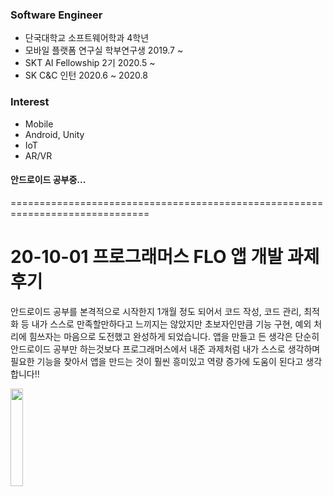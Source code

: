 ### Software Engineer
- 단국대학교 소프트웨어학과 4학년
- 모바일 플랫폼 연구실 학부연구생 2019.7 ~
- SKT AI Fellowship 2기 2020.5 ~
- SK C&C 인턴 2020.6 ~ 2020.8

### Interest
- Mobile
- Android, Unity
- IoT
- AR/VR

#### 안드로이드 공부중...

==============================================================================
# 20-10-01 프로그래머스 FLO 앱 개발 과제 후기
안드로이드 공부를 본격적으로 시작한지 1개월 정도 되어서 코드 작성, 코드 관리, 최적화 등 내가 스스로 만족할만하다고 느끼지는 않았지만 초보자인만큼 기능 구현, 예외 처리에 힘쓰자는 마음으로 도전했고 완성하게 되었습니다. 앱을 만들고 든 생각은 단순히 안드로이드 공부만 하는것보다 프로그래머스에서 내준 과제처럼 내가 스스로 생각하며 필요한 기능을 찾아서 앱을 만드는 것이 훨씬 흥미있고 역량 증가에 도움이 된다고 생각합니다!!

<img src="https://user-images.githubusercontent.com/52240990/94803712-ae079b80-0424-11eb-8887-e7e5c975e976.png" width="20%">
